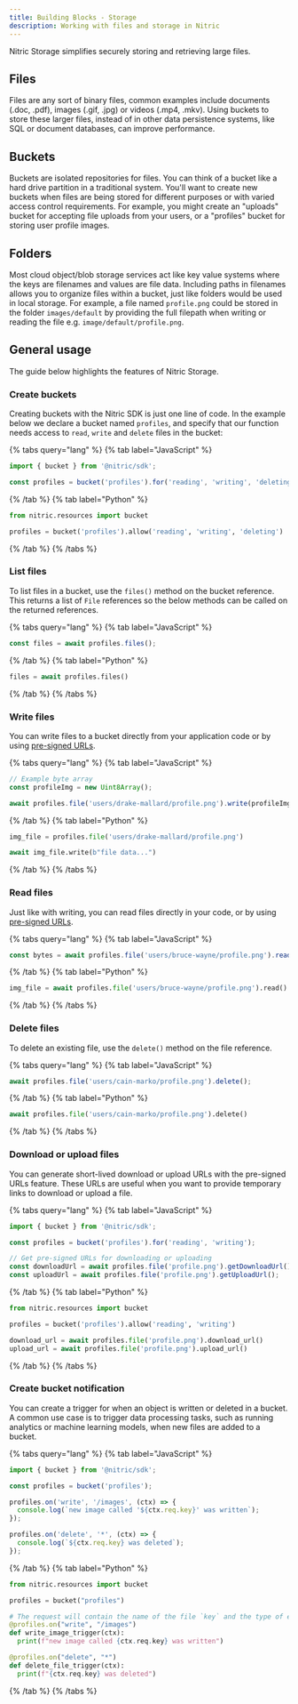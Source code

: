 ```yaml
---
title: Building Blocks - Storage
description: Working with files and storage in Nitric
---
```


Nitric Storage simplifies securely storing and retrieving large files.

## Files

Files are any sort of binary files, common examples include documents (.doc, .pdf), images (.gif, .jpg) or videos (.mp4, .mkv). Using buckets to store these larger files, instead of in other data persistence systems, like SQL or document databases, can improve performance.

## Buckets

Buckets are isolated repositories for files. You can think of a bucket like a hard drive partition in a traditional system. You'll want to create new buckets when files are being stored for different purposes or with varied access control requirements. For example, you might create an "uploads" bucket for accepting file uploads from your users, or a "profiles" bucket for storing user profile images.

## Folders

Most cloud object/blob storage services act like key value systems where the keys are filenames and values are file data. Including paths in filenames allows you to organize files within a bucket, just like folders would be used in local storage. For example, a file named `profile.png` could be stored in the folder `images/default` by providing the full filepath when writing or reading the file e.g. `image/default/profile.png`.

## General usage

The guide below highlights the features of Nitric Storage.

### Create buckets

Creating buckets with the Nitric SDK is just one line of code. In the example below we declare a bucket named `profiles`, and specify that our function needs access to `read`, `write` and `delete` files in the bucket:

{% tabs query="lang" %}
{% tab label="JavaScript" %}

```javascript
import { bucket } from '@nitric/sdk';

const profiles = bucket('profiles').for('reading', 'writing', 'deleting');
```

{% /tab %}
{% tab label="Python" %}

```python
from nitric.resources import bucket

profiles = bucket('profiles').allow('reading', 'writing', 'deleting')
```

{% /tab %}
{% /tabs %}

### List files

To list files in a bucket, use the `files()` method on the bucket reference. This returns a list of `File` references so the below methods can be called on the returned references.

{% tabs query="lang" %}
{% tab label="JavaScript" %}

```javascript
const files = await profiles.files();
```

{% /tab %}
{% tab label="Python" %}

```python
files = await profiles.files()
```

{% /tab %}
{% /tabs %}

### Write files

You can write files to a bucket directly from your application code or by using [pre-signed URLs](#accessing-files).

{% tabs query="lang" %}
{% tab label="JavaScript" %}

```javascript
// Example byte array
const profileImg = new Uint8Array();

await profiles.file('users/drake-mallard/profile.png').write(profileImg);
```

{% /tab %}
{% tab label="Python" %}

```python
img_file = profiles.file('users/drake-mallard/profile.png')

await img_file.write(b"file data...")
```

{% /tab %}
{% /tabs %}

### Read files

Just like with writing, you can read files directly in your code, or by using [pre-signed URLs](#accessing-files).

{% tabs query="lang" %}
{% tab label="JavaScript" %}

```javascript
const bytes = await profiles.file('users/bruce-wayne/profile.png').read();
```

{% /tab %}
{% tab label="Python" %}

```python
img_file = await profiles.file('users/bruce-wayne/profile.png').read()
```

{% /tab %}
{% /tabs %}

### Delete files

To delete an existing file, use the `delete()` method on the file reference.

{% tabs query="lang" %}
{% tab label="JavaScript" %}

```javascript
await profiles.file('users/cain-marko/profile.png').delete();
```

{% /tab %}
{% tab label="Python" %}

```python
await profiles.file('users/cain-marko/profile.png').delete()
```

{% /tab %}
{% /tabs %}

### Download or upload files

You can generate short-lived download or upload URLs with the pre-signed URLs feature. These URLs are useful when you want to provide temporary links to download or upload a file.

{% tabs query="lang" %}
{% tab label="JavaScript" %}

```javascript
import { bucket } from '@nitric/sdk';

const profiles = bucket('profiles').for('reading', 'writing');

// Get pre-signed URLs for downloading or uploading
const downloadUrl = await profiles.file('profile.png').getDownloadUrl();
const uploadUrl = await profiles.file('profile.png').getUploadUrl();
```

{% /tab %}
{% tab label="Python" %}

```python
from nitric.resources import bucket

profiles = bucket('profiles').allow('reading', 'writing')

download_url = await profiles.file('profile.png').download_url()
upload_url = await profiles.file('profile.png').upload_url()
```

{% /tab %}
{% /tabs %}

### Create bucket notification

You can create a trigger for when an object is written or deleted in a bucket. A common use case is to trigger data processing tasks, such as running analytics or machine learning models, when new files are added to a bucket.

{% tabs query="lang" %}
{% tab label="JavaScript" %}

```javascript
import { bucket } from '@nitric/sdk';

const profiles = bucket('profiles');

profiles.on('write', '/images', (ctx) => {
  console.log(`new image called '${ctx.req.key}' was written`);
});

profiles.on('delete', '*', (ctx) => {
  console.log(`${ctx.req.key} was deleted`);
});
```

{% /tab %}
{% tab label="Python" %}

```python
from nitric.resources import bucket

profiles = bucket("profiles")

# The request will contain the name of the file `key` and the type of event `type`
@profiles.on("write", "/images")
def write_image_trigger(ctx):
  print(f"new image called {ctx.req.key} was written")

@profiles.on("delete", "*")
def delete_file_trigger(ctx):
  print(f"{ctx.req.key} was deleted")
```

{% /tab %}
{% /tabs %}
